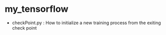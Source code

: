 # my_tensorflow
- checkPoint.py : How to initialize a new training process from the exiting check point
